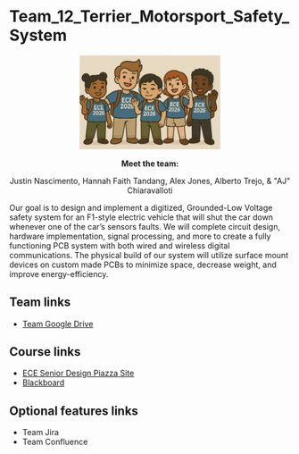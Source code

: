 # Team_12_Terrier_Motorsport_Safety_System

<p align="center">
<img src="./images/thisismyteam.png" width="50%">
</p>
<p align="center">
<b> Meet the team: </b>
</p>
<p align="center">
  Justin Nascimento, Hannah Faith Tandang, Alex Jones, Alberto Trejo, & "AJ" Chiaravalloti
</p>

<p>Our goal is to design and implement a digitized, Grounded-Low Voltage safety system for an F1-style electric vehicle that will shut the car down whenever one of the car’s sensors faults. We will complete circuit design, hardware implementation, signal processing, and more to create a fully functioning PCB system with both wired and wireless digital communications. The physical build of our system will utilize surface mount devices on custom made PCBs to minimize space, decrease weight, and improve energy-efficiency.</p>

## Team links
- [Team Google Drive](https://drive.google.com/drive/folders/11_EBm_pFPGrHdL1etmQhd2uqvKe7Tddw?usp=drive_link)

## Course links
- [ECE Senior Design Piazza Site](https://piazza.com/bu/fall2025/ec463/home)
- [Blackboard](http://learn.bu.edu/)


## Optional features links
- Team Jira
- Team Confluence

